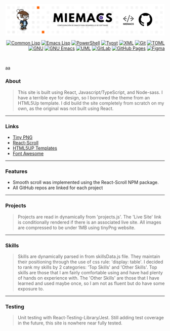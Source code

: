 
<a href=""><img align="center" src="/assets/miemacs.png"></a>

<!-- badges -->
<div align="right">
  <!-- Redes Sociales -->
  <p>
    <a href=""><img alt="Common Lisp" src="https://img.shields.io/badge/-Common%20Lisp-%23414549?style=flat-square&logo=commonlisp"></a>
    <a href=""><img alt="Emacs Lisp" src="https://img.shields.io/badge/-Emacs%20Lisp-%23414549?style=flat-square&logo=commonlisp"></a>
    <a href=""><img alt="PowerShell" src="https://img.shields.io/badge/-PowerShell-%23414549?style=flat-square&logo=gnometerminal"></a>
    <a href=""><img alt="Typst" src="https://img.shields.io/badge/-Typst-%23414549?style=flat-square&logo=typst&logoColor=%23ffffff"></a>
    <a href=""><img alt="XML" src="https://img.shields.io/badge/-XML-%23414549?style=flat-square&logo=xml&logoColor=%23ffffff"></a>
    <a href=""><img alt="Git" src="https://img.shields.io/badge/-Git-%23414549?style=flat-square&logo=git&logoColor=%23ffffff"></a>
    <a href=""><img alt="TOML" src="https://img.shields.io/badge/-TOML-%23414549?style=flat-square&logo=toml&logoColor=%23ffffff"></a><br>
    <a href=""><img alt="GNU" src="https://img.shields.io/badge/-GNU-%23414549?style=flat-square&logo=gnu&logoColor=%23ffffff"></a>
    <a href=""><img alt="GNU Emacs" src="https://img.shields.io/badge/-GNU%20Emacs-%23414549?style=flat-square&logo=gnuemacs&logoColor=%23ffffff"></a>
    <a href=""><img alt="UML" src="https://img.shields.io/badge/-UML-%23414549?style=flat-square&logo=uml&logoColor=%23ffffff"></a>
    <a href=""><img alt="GitLab" src="https://img.shields.io/badge/-GitLab-%23414549?style=flat-square&logo=gitlab&logoColor=%23ffffff"></a>
    <a href=""><img alt="GitHub Pages" src="https://img.shields.io/badge/-GitHub%20Pages-%23414549?style=flat-square&logo=githubpages&logoColor=%23ffffff"></a>
    <a href=""><img alt="Figma" src="https://img.shields.io/badge/-Figma-%23414549?style=flat-square&logo=figma&logoColor=%23ffffff"></a>
  </p>
</div>
<br>

aa

### About
> This site is built using React, Javascript/TypeScript, and Node-sass.
I have a terrible eye for design, so I borrowed the theme from an HTML5Up template. I did build the site completely from scratch on my own, as the original was not built using React.
---
### Links
- [Tiny PNG](https://tinypng.com/)
- [React-Scroll](https://www.npmjs.com/package/react-scroll)
- [HTML5UP Templates](https://html5up.net/)
- [Font Awesome](https://fontawesome.com/)
---
### Features
- Smooth scroll was implemented using the React-Scroll NPM package. 
- All GitHub repos are linked for each project
---
### Projects
> Projects are read in dynamically from 'projects.js'. The 'Live Site' link is conditionally rendered if there is an associated live site. All images are compressed to be under 1MB using tinyPng website.
---
### Skills
> Skills are dynamically parsed in from skillsData.js file. They maintain their positioning through the use of css rule: 'display: table'.
I decided to rank my skills by 2 categories: 'Top Skills' and 'Other Skills'. Top skills are those that I am fairly comfortable using and have had plenty of hands on experience with. The 'Other Skills' are those that I have learned and used maybe once, so I am not as fluent but do have some exposure to.
---
### Testing
> Unit testing with React-Testing-Library/Jest. Still adding test coverage in the future, this site is nowhere near fully tested.

